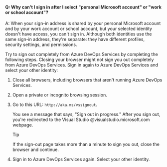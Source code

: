 #### Q:	Why can't I sign in after I select "personal Microsoft account" or "work or school account"?

A: When your sign-in address is shared by your personal Microsoft account and by your work account or school account, but your selected identity doesn't have access, you can't sign in. Although both identities use the same sign-in address, they're separate: they have different profiles, security settings, and permissions.

Try to sign out completely from Azure DevOps Services by completing the following steps. Closing your browser might not sign you out completely from Azure DevOps Services. Sign in again to Azure DevOps Services and select your other identity:

1. Close all browsers, including browsers that aren't running Azure DevOps Services.

1. Open a private or incognito browsing session. 

1. Go to this URL: `http://aka.ms/vssignout`.

   You see a message that says, "Sign out in progress." After you sign out, you're redirected to the Visual Studio @visualstudio.microsoft.com webpage. 

   > [!TIP]
   > If the sign-out page takes more than a minute to sign you out, close the browser and continue.

1. Sign in to Azure DevOps Services again. Select your other identity.
